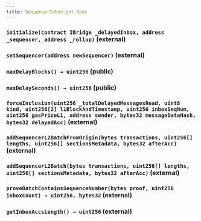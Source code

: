 ```yaml
---
title: SequencerInbox.sol Spec
---
```


### `initialize(contract IBridge _delayedInbox, address _sequencer, address _rollup)` (external)

### `setSequencer(address newSequencer)` (external)

### `maxDelayBlocks() → uint256` (public)

### `maxDelaySeconds() → uint256` (public)

### `forceInclusion(uint256 _totalDelayedMessagesRead, uint8 kind, uint256[2] l1BlockAndTimestamp, uint256 inboxSeqNum, uint256 gasPriceL1, address sender, bytes32 messageDataHash, bytes32 delayedAcc)` (external)

### `addSequencerL2BatchFromOrigin(bytes transactions, uint256[] lengths, uint256[] sectionsMetadata, bytes32 afterAcc)` (external)

### `addSequencerL2Batch(bytes transactions, uint256[] lengths, uint256[] sectionsMetadata, bytes32 afterAcc)` (external)

### `proveBatchContainsSequenceNumber(bytes proof, uint256 inboxCount) → uint256, bytes32` (external)

### `getInboxAccsLength() → uint256` (external)
